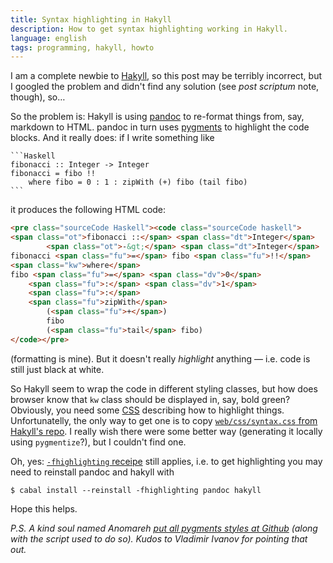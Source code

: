 ```yaml
---
title: Syntax highlighting in Hakyll
description: How to get syntax highlighting working in Hakyll.
language: english
tags: programming, hakyll, howto
---
```


I am a complete newbie to [Hakyll](http://jaspervdj.be/hakyll/), so this post
may be terribly incorrect, but I googled the problem and didn't find any
solution (see *post scriptum* note, though), so…

So the problem is: Hakyll is using
[pandoc](http://johnmacfarlane.net/pandoc/index.html) to re-format things from,
say, markdown to HTML. pandoc in turn uses [pygments](http://pygments.org/) to
highlight the code blocks. And it really does: if I write something like

    ```Haskell
    fibonacci :: Integer -> Integer
    fibonacci = fibo !!
        where fibo = 0 : 1 : zipWith (+) fibo (tail fibo)
    ```

it produces the following HTML code:

```Html
<pre class="sourceCode Haskell"><code class="sourceCode haskell">
<span class="ot">fibonacci ::</span> <span class="dt">Integer</span>
        <span class="ot">-&gt;</span> <span class="dt">Integer</span>
fibonacci <span class="fu">=</span> fibo <span class="fu">!!</span>
<span class="kw">where</span>
fibo <span class="fu">=</span> <span class="dv">0</span>
    <span class="fu">:</span> <span class="dv">1</span>
    <span class="fu">:</span>
    <span class="fu">zipWith</span>
        (<span class="fu">+</span>)
        fibo
        (<span class="fu">tail</span> fibo)
</code></pre>
```

(formatting is mine). But it doesn't really *highlight* anything — i.e. code is
still just black at white.

So Hakyll seem to wrap the code in different styling classes, but how does
browser know that `kw` class should be displayed in, say, bold green?
Obviously, you need some [CSS][css] describing how to highlight things.
Unfortunatelly, the only way to get one is to copy [`web/css/syntax.css` from
Hakyll's repo][style.css]. I really wish there were some better way (generating
it locally using `pygmentize`?), but I couldn't find one.

Oh, yes: [`-fhighlighting` receipe][fhighlighting] still applies, i.e. to get
highlighting you may need to reinstall pandoc and hakyll with

    $ cabal install --reinstall -fhighlighting pandoc hakyll

Hope this helps.

*P.S. A kind soul named Anomareh [put all pygments styles at
Github][pygments-styles-dump] (along with the script used to do so). Kudos to
Vladimir Ivanov for pointing that out.* 

[css]: https://en.wikipedia.org/wiki/Cascading_Style_Sheets "Cascading Style Sheets"
[style.css]: https://github.com/jaspervdj/hakyll/blob/master/web/css/syntax.css "Hakyll repo"
[fhighlighting]: http://jaspervdj.be/hakyll/tutorials/faq.html#does-hakyll-support-syntax-highlighting "Does Hakyll support syntax highlighting?"
[pygments-styles-dump]: https://github.com/Anomareh/pygments-styles-dump "A dump of all the CSS styles included with Pygments"
